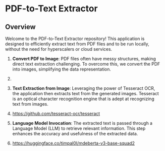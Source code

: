 # PDF-to-Text Extractor

## Overview

Welcome to the PDF-to-Text Extractor repository! This application is designed to efficiently extract text from PDF files and to be run locally, without the need for hyperscalers or cloud services.


1. **Convert PDF to Image**: PDF files often have messy structures, making direct text extraction challenging. To overcome this, we convert the PDF into images, simplifying the data representation.
2. 

3. **Text Extraction from Image**: Leveraging the power of Tesseract OCR, the application then extracts text from the generated images. Tesseract is an optical character recognition engine that is adept at recognizing text from images.
4. https://github.com/tesseract-ocr/tesseract

5. **Language Model Invocation**: The extracted text is passed through a Language Model (LLM) to retrieve relevant information. This step enhances the accuracy and usefulness of the extracted data.
6. https://huggingface.co/timpal0l/mdeberta-v3-base-squad2

